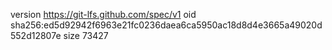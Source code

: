 version https://git-lfs.github.com/spec/v1
oid sha256:ed5d92942f6963e21fc0236daea6ca5950ac18d8d4e3665a49020d552d12807e
size 73427
